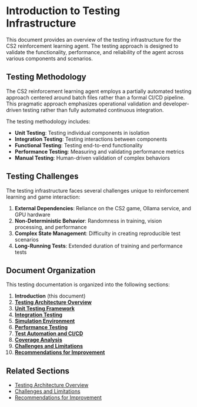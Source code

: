 # Introduction to Testing Infrastructure

This document provides an overview of the testing infrastructure for the CS2 reinforcement learning agent. The testing approach is designed to validate the functionality, performance, and reliability of the agent across various components and scenarios.

## Testing Methodology

The CS2 reinforcement learning agent employs a partially automated testing approach centered around batch files rather than a formal CI/CD pipeline. This pragmatic approach emphasizes operational validation and developer-driven testing rather than fully automated continuous integration.

The testing methodology includes:

- **Unit Testing**: Testing individual components in isolation
- **Integration Testing**: Testing interactions between components
- **Functional Testing**: Testing end-to-end functionality
- **Performance Testing**: Measuring and validating performance metrics
- **Manual Testing**: Human-driven validation of complex behaviors

## Testing Challenges

The testing infrastructure faces several challenges unique to reinforcement learning and game interaction:

1. **External Dependencies**: Reliance on the CS2 game, Ollama service, and GPU hardware
2. **Non-Deterministic Behavior**: Randomness in training, vision processing, and performance
3. **Complex State Management**: Difficulty in creating reproducible test scenarios
4. **Long-Running Tests**: Extended duration of training and performance tests

## Document Organization

This testing documentation is organized into the following sections:

1. **Introduction** (this document)
2. [**Testing Architecture Overview**](02_testing_architecture.md)
3. [**Unit Testing Framework**](03_unit_testing.md)
4. [**Integration Testing**](04_integration_testing.md)
5. [**Simulation Environment**](05_simulation_environment.md)
6. [**Performance Testing**](06_performance_testing.md)
7. [**Test Automation and CI/CD**](07_test_automation.md)
8. [**Coverage Analysis**](08_coverage_analysis.md)
9. [**Challenges and Limitations**](09_challenges_limitations.md)
10. [**Recommendations for Improvement**](10_improvement_recommendations.md)

## Related Sections
- [Testing Architecture Overview](02_testing_architecture.md)
- [Challenges and Limitations](09_challenges_limitations.md)
- [Recommendations for Improvement](10_improvement_recommendations.md)

